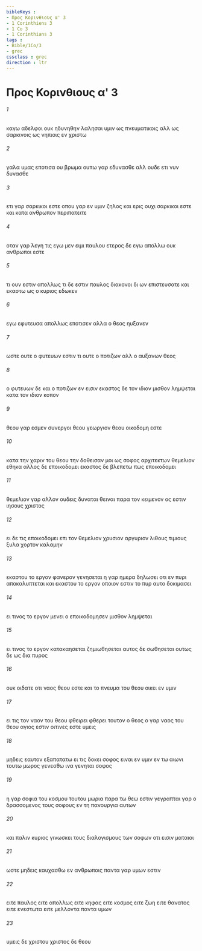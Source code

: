 ```yaml
---
bibleKeys : 
- Προς Κορινθιους α' 3
- 1 Corinthiens 3
- 1 Co 3
- 1 Corinthians 3
tags : 
- Bible/1Co/3
- grec
cssclass : grec
direction : ltr
---
```


# Προς Κορινθιους α' 3

###### 1
καγω αδελφοι ουκ ηδυνηθην λαλησαι υμιν ως πνευματικοις αλλ ως σαρκινοις ως νηπιοις εν χριστω
###### 2
γαλα υμας εποτισα ου βρωμα ουπω γαρ εδυνασθε αλλ ουδε ετι νυν δυνασθε
###### 3
ετι γαρ σαρκικοι εστε οπου γαρ εν υμιν ζηλος και ερις ουχι σαρκικοι εστε και κατα ανθρωπον περιπατειτε
###### 4
οταν γαρ λεγη τις εγω μεν ειμι παυλου ετερος δε εγω απολλω ουκ ανθρωποι εστε
###### 5
τι ουν εστιν απολλως τι δε εστιν παυλος διακονοι δι ων επιστευσατε και εκαστω ως ο κυριος εδωκεν
###### 6
εγω εφυτευσα απολλως εποτισεν αλλα ο θεος ηυξανεν
###### 7
ωστε ουτε ο φυτευων εστιν τι ουτε ο ποτιζων αλλ ο αυξανων θεος
###### 8
ο φυτευων δε και ο ποτιζων εν εισιν εκαστος δε τον ιδιον μισθον λημψεται κατα τον ιδιον κοπον
###### 9
θεου γαρ εσμεν συνεργοι θεου γεωργιον θεου οικοδομη εστε
###### 10
κατα την χαριν του θεου την δοθεισαν μοι ως σοφος αρχιτεκτων θεμελιον εθηκα αλλος δε εποικοδομει εκαστος δε βλεπετω πως εποικοδομει
###### 11
θεμελιον γαρ αλλον ουδεις δυναται θειναι παρα τον κειμενον ος εστιν ιησους χριστος
###### 12
ει δε τις εποικοδομει επι τον θεμελιον χρυσιον αργυριον λιθους τιμιους ξυλα χορτον καλαμην
###### 13
εκαστου το εργον φανερον γενησεται η γαρ ημερα δηλωσει οτι εν πυρι αποκαλυπτεται και εκαστου το εργον οποιον εστιν το πυρ αυτο δοκιμασει
###### 14
ει τινος το εργον μενει ο εποικοδομησεν μισθον λημψεται
###### 15
ει τινος το εργον κατακαησεται ζημιωθησεται αυτος δε σωθησεται ουτως δε ως δια πυρος
###### 16
ουκ οιδατε οτι ναος θεου εστε και το πνευμα του θεου οικει εν υμιν
###### 17
ει τις τον ναον του θεου φθειρει φθερει τουτον ο θεος ο γαρ ναος του θεου αγιος εστιν οιτινες εστε υμεις
###### 18
μηδεις εαυτον εξαπατατω ει τις δοκει σοφος ειναι εν υμιν εν τω αιωνι τουτω μωρος γενεσθω ινα γενηται σοφος
###### 19
η γαρ σοφια του κοσμου τουτου μωρια παρα τω θεω εστιν γεγραπται γαρ ο δρασσομενος τους σοφους εν τη πανουργια αυτων
###### 20
και παλιν κυριος γινωσκει τους διαλογισμους των σοφων οτι εισιν ματαιοι
###### 21
ωστε μηδεις καυχασθω εν ανθρωποις παντα γαρ υμων εστιν
###### 22
ειτε παυλος ειτε απολλως ειτε κηφας ειτε κοσμος ειτε ζωη ειτε θανατος ειτε ενεστωτα ειτε μελλοντα παντα υμων
###### 23
υμεις δε χριστου χριστος δε θεου
